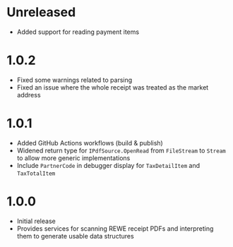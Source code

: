 ﻿# Unreleased

* Added support for reading payment items

# 1.0.2

* Fixed some warnings related to parsing
* Fixed an issue where the whole receipt was treated as the market address

# 1.0.1

* Added GitHub Actions workflows (build & publish)
* Widened return type for `IPdfSource.OpenRead` from `FileStream` to `Stream` to allow more generic implementations
* Include `PartnerCode` in debugger display for `TaxDetailItem` and `TaxTotalItem`

# 1.0.0

* Initial release
* Provides services for scanning REWE receipt PDFs and interpreting them to generate usable data structures

